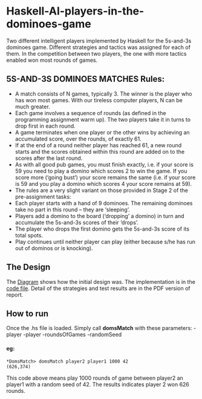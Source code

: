 # Haskell-AI-players-in-the-dominoes-game

Two different intelligent players implemented by Haskell for the 5s-and-3s dominoes game. Different strategies and tactics was assigned for each of them. In the competition between two players, the one with more tactics enabled won most rounds of games.

## 5S-AND-3S DOMINOES MATCHES Rules:
- A match consists of N games, typically 3. The winner is the player who has won most games. With our tireless computer players, N can be much greater.
- Each game involves a sequence of rounds (as defined in the programming assignment warm up). The two players take it in turns to drop first in each round.
- A game terminates when one player or the other wins by achieving an accumulated score, over the rounds, of exactly 61.
- If at the end of a round neither player has reached 61, a new round starts and the scores obtained within this round are added on to the scores after the last round.
- As with all good pub games, you must finish exactly, i.e. if your score is 59 you need to play a domino which scores 2 to win the game. If you score more (‘going bust’) your score remains the same (i.e. if your score is 59 and you play a domino which scores 4 your score remains at 59).
- The rules are a very slight variant on those provided in Stage 2 of the pre-assignment tasks:
- Each player starts with a hand of 9 dominoes. The remaining dominoes take no part in this round – they are ‘sleeping’.
- Players add a domino to the board (‘dropping’ a domino) in turn and accumulate the 5s-and-3s scores of their ‘drops’.
- The player who drops the first domino gets the 5s-and-3s score of its total spots.
- Play continues until neither player can play (either because s/he has run out of dominos or is knocking).

## The Design
The [Diagram](https://github.com/pokaleo/Haskell-AI-players-in-the-dominoes-game/blob/main/Diagram%20of%20The%20Original%20Design/Screenshot.png) shows how the initial design was. 
The implementation is in the [code file](https://github.com/pokaleo/Haskell-AI-players-in-the-dominoes-game/blob/main/Code/domino.hs).
Detail of the strategies and test results are in the PDF version of report.

## How to run
Once the .hs file is loaded. Simply call **domsMatch** with these parameters: -player -player -roundsOfGames -randomSeed
#### eg:
```
*DomsMatch> domsMatch player2 player1 1000 42
(626,374)
```
This code above means play 1000 rounds of game between player2 an player1 with a random seed of 42. The results indicates player 2 won 626 rounds.
